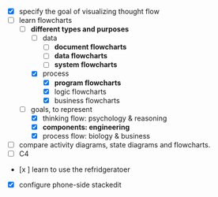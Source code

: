 - [x] specify the goal of visualizing thought flow
- [ ] learn flowcharts
  - [ ] **different types and purposes**
	- [ ] data
	  - [ ] **document flowcharts** 
      - [ ] **data flowcharts** 
	  - [ ] **system flowcharts**  
	- [x] process
      - [x] **program flowcharts** 
      - [x] logic flowcharts
      - [x] business flowcharts
  - [ ] goals, to represent
    - [x] thinking flow: psychology & reasoning
    - [x] **components: engineering**
    - [x] process flow: biology & business
- [ ] compare activity diagrams, state diagrams and flowcharts.
- [ ] C4
- [x ] learn to use the refridgeratoer
- [x] configure phone-side stackedit
<!--stackedit_data:
eyJoaXN0b3J5IjpbMTkyNDA2ODMwNF19
-->